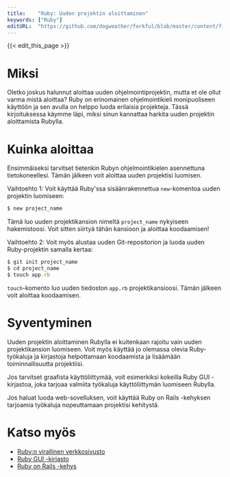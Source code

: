 ```yaml
---
title:    "Ruby: Uuden projektin aloittaminen"
keywords: ["Ruby"]
editURL:  "https://github.com/dogweather/forkful/blob/master/content/fi/ruby/starting-a-new-project.md"
---
```


{{< edit_this_page >}}

# Miksi

Oletko joskus halunnut aloittaa uuden ohjelmointiprojektin, mutta et ole ollut varma mistä aloittaa? Ruby on erinomainen ohjelmointikieli monipuoliseen käyttöön ja sen avulla on helppo luoda erilaisia projekteja. Tässä kirjoituksessa käymme läpi, miksi sinun kannattaa harkita uuden projektin aloittamista Rubylla.

# Kuinka aloittaa

Ensimmäiseksi tarvitset tietenkin Rubyn ohjelmointikielen asennettuna tietokoneellesi. Tämän jälkeen voit aloittaa uuden projektisi luomisen.

Vaihtoehto 1: Voit käyttää Ruby'ssa sisäänrakennettua `new`-komentoa uuden projektin luomiseen:


```Ruby
$ new project_name
```

Tämä luo uuden projektikansion nimeltä `project_name` nykyiseen hakemistoosi. Voit sitten siirtyä tähän kansioon ja aloittaa koodaamisen!

Vaihtoehto 2: Voit myös alustaa uuden Git-repositorion ja luoda uuden Ruby-projektin samalla kertaa:

```Ruby
$ git init project_name
$ cd project_name
$ touch app.rb
```
`touch`-komento luo uuden tiedoston `app.rb` projektikansioosi. Tämän jälkeen voit aloittaa koodaamisen.

# Syventyminen

Uuden projektin aloittaminen Rubylla ei kuitenkaan rajoitu vain uuden projektikansion luomiseen. Voit myös käyttää jo olemassa olevia Ruby-työkaluja ja kirjastoja helpottamaan koodaamista ja lisäämään toiminnallisuutta projektiisi.

Jos tarvitset graafista käyttöliittymää, voit esimerkiksi kokeilla Ruby GUI -kirjastoa, joka tarjoaa valmiita työkaluja käyttöliittymän luomiseen Rubylla.

Jos haluat luoda web-sovelluksen, voit käyttää Ruby on Rails -kehyksen tarjoamia työkaluja nopeuttamaan projektisi kehitystä.

# Katso myös

- [Ruby:n virallinen verkkosivusto](https://www.ruby-lang.org/fi/)
- [Ruby GUI -kirjasto](https://www.ruby-toolbox.com/categories/GUI_Frameworks)
- [Ruby on Rails -kehys](https://rubyonrails.org/)